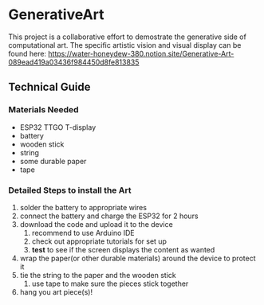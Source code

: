 # GenerativeArt

This project is a collaborative effort to demostrate the generative side of computational art.
The specific artistic vision and visual display can be found here: https://water-honeydew-380.notion.site/Generative-Art-089ead419a03436f984450d8fe813835


## Technical Guide

### Materials Needed

- ESP32 TTGO T-display
- battery
- wooden stick
- string
- some durable paper
- tape


### Detailed Steps to install the Art

1. solder the battery to appropriate wires
2. connect the battery and charge the ESP32 for 2 hours
3. download the code and upload it to the device
    1. recommend to use Arduino IDE
    2. check out appropriate tutorials for set up
    3. **test** to see if the screen displays the content as wanted
4. wrap the paper(or other durable materials) around the device to protect it
5. tie the string to the paper and the wooden stick
    1. use tape to make sure the pieces stick together
6. hang you art piece(s)!
